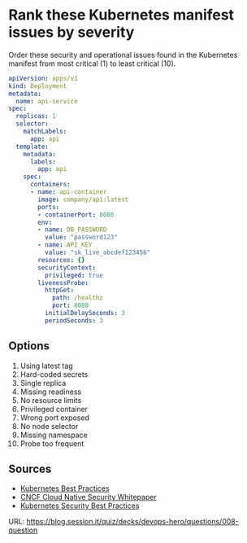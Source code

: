 # Rank these Kubernetes manifest issues by severity

Order these security and operational issues found in the Kubernetes manifest from most critical (1) to least critical (10).

```yaml
apiVersion: apps/v1
kind: Deployment
metadata:
  name: api-service
spec:
  replicas: 1
  selector:
    matchLabels:
      app: api
  template:
    metadata:
      labels:
        app: api
    spec:
      containers:
      - name: api-container
        image: company/api:latest
        ports:
        - containerPort: 8080
        env:
        - name: DB_PASSWORD
          value: "password123"
        - name: API_KEY
          value: "sk_live_abcdef123456"
        resources: {}
        securityContext:
          privileged: true
        livenessProbe:
          httpGet:
            path: /healthz
            port: 8080
          initialDelaySeconds: 3
          periodSeconds: 3
```

## Options
1. Using latest tag
2. Hard-coded secrets
3. Single replica
4. Missing readiness
5. No resource limits
6. Privileged container
7. Wrong port exposed
8. No node selector
9. Missing namespace
10. Probe too frequent

## Sources
- [Kubernetes Best Practices](https://kubernetes.io/docs/concepts/configuration/overview/)
- [CNCF Cloud Native Security Whitepaper](https://github.com/cncf/tag-security/blob/main/security-whitepaper/CNCF_cloud-native-security-whitepaper-Nov2020.pdf)
- [Kubernetes Security Best Practices](https://kubernetes.io/docs/concepts/security/security-checklist/)

URL: https://blog.session.it/quiz/decks/devops-hero/questions/008-question